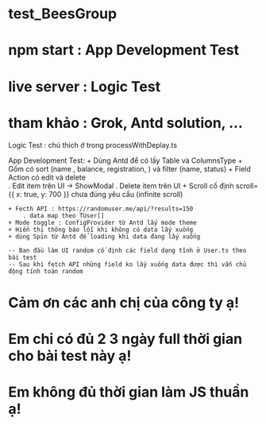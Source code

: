 # test_BeesGroup

# npm start : App Development Test

# live server : Logic Test

# tham khảo : Grok, Antd solution, ...

Logic Test : chú thích ở trong processWithDeplay.ts

App Development Test: + Dùng Antd để có lấy Table và ColumnsType + Gồm có sort (name , balance, registration, ) và filter (name, status) + Field Action có edit và delete  
 . Edit item trên UI -> ShowModal
. Delete item trên UI + Scroll cố định scroll={{ x: true, y: 700 }} chưa đúng yêu cầu (infinite scroll)

    + Fecth API : https://randomuser.me/api/?results=150
        . data map theo TUser[]
    + Mode toggle : ConfigProvider từ Antd lấy mode theme
    + Hiển thị thông báo lỗi khi không có data lấy xuống
    + dùng Spin từ Antd để loading khi data đang lấy xuống

    -- Ban đầu làm UI random cố định các field dạng tĩnh ở User.ts theo bài test
    -- Sau khi fetch API những field ko lấy xuống data được thì vẫn chủ động tính toán random

# Cảm ơn các anh chị của công ty ạ!

# Em chỉ có đủ 2 3 ngày full thời gian cho bài test này ạ!

# Em không đủ thời gian làm JS thuần ạ!
